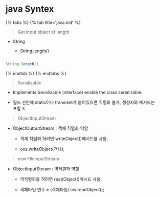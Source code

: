 # java Syntex

{% tabs %}
{% tab title='java.md' %}
> Get input
> object of length

* String

  * String.length()

```java

String.length()

```

{% endtab %}
{% endtabs %}

> Serializable

* Implements Serializable (interface)  enable the class serializable.

* 필드 선언에 static이나 transient가 붙어있으면 직렬화 불가, 생성자와 메서드는 포함 X

> ObjectInputStream

* ObjectOutputStream : 객체 직렬화 역할

  * 객체 직렬화 하려면 writeObject()메서드를 사용.

  * oos.writeObject(객체);

> new FileInputStream

* ObjectInputStream : 역직렬화 역할

  * 역직렬화를 하려면 readObject()메서드 사용.

  * 객체타입 변수 = (객체타입) ois.readObject();
